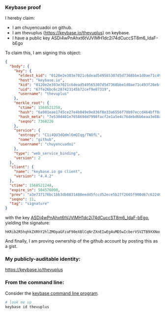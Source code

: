 ### Keybase proof

I hereby claim:

  * I am chuyencuadoi on github.
  * I am thevuplus (https://keybase.io/thevuplus) on keybase.
  * I have a public key ASDi4wPnAhxt6tVJVlMH1dc2i74dCuccST8m6_IdaF-bEgo

To claim this, I am signing this object:

```json
{
  "body": {
    "key": {
      "eldest_kid": "0120e2e303e7021c6dead549565307d5d7368bbe1d0ae71c493f26ebf21d685f9b120a",
      "host": "keybase.io",
      "kid": "0120e2e303e7021c6dead549565307d5d7368bbe1d0ae71c493f26ebf21d685f9b120a",
      "uid": "67fe26bc6c287423145b72cef9e07319",
      "username": "thevuplus"
    },
    "merkle_root": {
      "ctime": 1568521258,
      "hash": "6a981eae1745ce27e4b049e9e836f8e33a6556f70b97eccd464bff0a3063644352dad1f1b2f8daa49382b05b469fdd395211adc241d199799921a8e650357044",
      "hash_meta": "7e530d401e765869dd7998facf2e1a5e4c76debd6b6eaa3e88aa0d5994a8554a",
      "seqno": 7368226
    },
    "service": {
      "entropy": "C1i4QU3dQdml6mQIqg/TNOfL",
      "name": "github",
      "username": "chuyencuadoi"
    },
    "type": "web_service_binding",
    "version": 2
  },
  "client": {
    "name": "keybase.io go client",
    "version": "4.4.2"
  },
  "ctime": 1568521248,
  "expire_in": 504576000,
  "prev": "a3e737176bc1bb3db0831488eedd5fccd52ece5b27f2665f900d67c622400e83",
  "seqno": 11,
  "tag": "signature"
}
```

with the key [ASDi4wPnAhxt6tVJVlMH1dc2i74dCuccST8m6_IdaF-bEgo](https://keybase.io/thevuplus), yielding the signature:

```
hKRib2R5hqhkZXRhY2hlZMOpaGFzaF90eXBlCqNrZXnEIwEg4uMD5wIcberVSVZTB9XXNou+HQrnHEk/JuvyHWhfmxIKp3BheWxvYWTESpcCC8Qgo+c3F2vBuz2wgxSI7t1fzNUuzlsn8mZfkA1nxiJADoPEIG0St4CbGNmKVhTnEjCgwInQMduAEiC60krUTRiurl1IAgHCo3NpZ8RA29G4pcvahE4CQCmsRypfianR5TIpiT9ln9pPUSlyfXQgOvLGKFzDUy168dvaaBkr5c6oInHAgkGXrw9g7swGDahzaWdfdHlwZSCkaGFzaIKkdHlwZQildmFsdWXEIJmwEtdTefTY0TXOoTpMCBeLVHSSv2CqEuIvBvVpIPylo3RhZ80CAqd2ZXJzaW9uAQ==

```

And finally, I am proving ownership of the github account by posting this as a gist.

### My publicly-auditable identity:

https://keybase.io/thevuplus

### From the command line:

Consider the [keybase command line program](https://keybase.io/download).

```bash
# look me up
keybase id thevuplus
```

